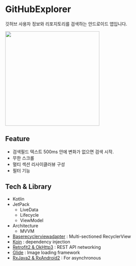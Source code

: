 # GitHubExplorer
깃허브 사용자 정보와 리포지토리를 검색하는 안드로이드 앱입니다.

<img src = "https://user-images.githubusercontent.com/8165219/88750312-2b4a3200-d190-11ea-92a7-0fb2bc3995e4.gif" width="300px">

## Feature
- 검색필드 텍스트 500ms 안에 변화가 없으면 검색 시작.
- 무한 스크롤
- 멀티 섹션 리사이클러뷰 구성
- 필터 기능

## Tech & Library
- Kotlin
- JetPack
  - LiveData
  - Lifecycle
  - ViewModel
- Architecture
  - MVVM
- [Baserecyclerviewadapter](https://github.com/skydoves/BaseRecyclerViewAdapter) : Multi-sectioned RecyclerView
- [Koin](https://github.com/InsertKoinIO/koin) : dependency injection
- [Retrofit2 & OkHttp3](https://github.com/square/retrofit) : REST API networking
- [Glide](https://github.com/bumptech/glide) : Image loading framework
- [RxJava2 & RxAndroid2](https://github.com/ReactiveX/RxJava) : For asynchronous
